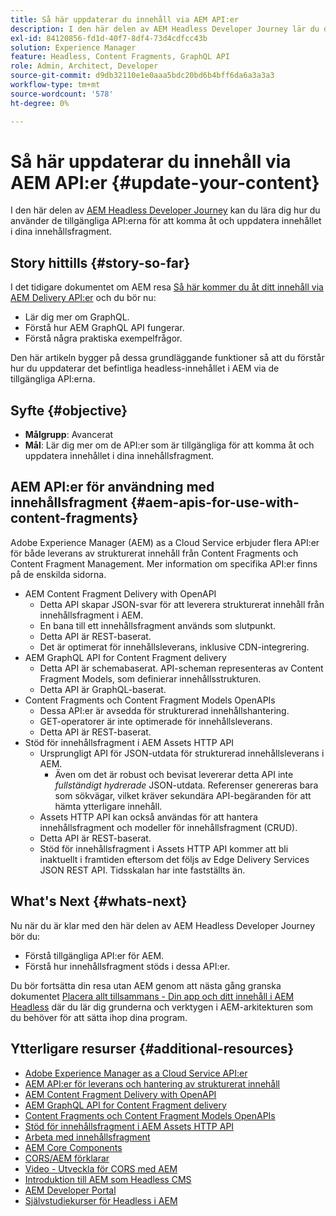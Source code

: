 ```yaml
---
title: Så här uppdaterar du innehåll via AEM API:er
description: I den här delen av AEM Headless Developer Journey lär du dig hur du använder de tillgängliga API:erna för att komma åt och uppdatera innehållet i dina innehållsfragment.
exl-id: 84120856-fd1d-40f7-8df4-73d4cdfcc43b
solution: Experience Manager
feature: Headless, Content Fragments, GraphQL API
role: Admin, Architect, Developer
source-git-commit: d9db32110e1e0aaa5bdc20bd6b4bff6da6a3a3a3
workflow-type: tm+mt
source-wordcount: '578'
ht-degree: 0%

---
```


# Så här uppdaterar du innehåll via AEM API:er {#update-your-content}

I den här delen av [AEM Headless Developer Journey](overview.md) kan du lära dig hur du använder de tillgängliga API:erna för att komma åt och uppdatera innehållet i dina innehållsfragment.

## Story hittills {#story-so-far}

I det tidigare dokumentet om AEM resa [Så här kommer du åt ditt innehåll via AEM Delivery API:er](access-your-content.md)  och du bör nu:

* Lär dig mer om GraphQL.
* Förstå hur AEM GraphQL API fungerar.
* Förstå några praktiska exempelfrågor.

Den här artikeln bygger på dessa grundläggande funktioner så att du förstår hur du uppdaterar det befintliga headless-innehållet i AEM via de tillgängliga API:erna.

## Syfte {#objective}

* **Målgrupp**: Avancerat
* **Mål**: Lär dig mer om de API:er som är tillgängliga för att komma åt och uppdatera innehållet i dina innehållsfragment.

## AEM API:er för användning med innehållsfragment {#aem-apis-for-use-with-content-fragments}

Adobe Experience Manager (AEM) as a Cloud Service erbjuder flera API:er för både leverans av strukturerat innehåll från Content Fragments och Content Fragment Management. Mer information om specifika API:er finns på de enskilda sidorna.

* AEM Content Fragment Delivery with OpenAPI
   * Detta API skapar JSON-svar för att leverera strukturerat innehåll från innehållsfragment i AEM.
   * En bana till ett innehållsfragment används som slutpunkt.
   * Detta API är REST-baserat.
   * Det är optimerat för innehållsleverans, inklusive CDN-integrering.
* AEM GraphQL API for Content Fragment delivery
   * Detta API är schemabaserat. API-scheman representeras av Content Fragment Models, som definierar innehållsstrukturen.
   * Detta API är GraphQL-baserat.
* Content Fragments och Content Fragment Models OpenAPIs
   * Dessa API:er är avsedda för strukturerad innehållshantering.
   * GET-operatorer är inte optimerade för innehållsleverans.
   * Detta API är REST-baserat.
* Stöd för innehållsfragment i AEM Assets HTTP API
   * Ursprungligt API för JSON-utdata för strukturerad innehållsleverans i AEM.
      * Även om det är robust och bevisat levererar detta API inte *fullständigt hydrerade* JSON-utdata. Referenser genereras bara som sökvägar, vilket kräver sekundära API-begäranden för att hämta ytterligare innehåll.
   * Assets HTTP API kan också användas för att hantera innehållsfragment och modeller för innehållsfragment (CRUD).
   * Detta API är REST-baserat.
   * Stöd för innehållsfragment i Assets HTTP API kommer att bli inaktuellt i framtiden eftersom det följs av Edge Delivery Services JSON REST API. Tidsskalan har inte fastställts än.

## What&#39;s Next {#whats-next}

Nu när du är klar med den här delen av AEM Headless Developer Journey bör du:

* Förstå tillgängliga API:er för AEM.
* Förstå hur innehållsfragment stöds i dessa API:er.

Du bör fortsätta din resa utan AEM genom att nästa gång granska dokumentet [Placera allt tillsammans - Din app och ditt innehåll i AEM Headless](put-it-all-together.md) där du lär dig grunderna och verktygen i AEM-arkitekturen som du behöver för att sätta ihop dina program.

## Ytterligare resurser {#additional-resources}

* [Adobe Experience Manager as a Cloud Service API:er](https://developer.adobe.com/experience-cloud/experience-manager-apis/)
* [AEM API:er för leverans och hantering av strukturerat innehåll](/help/headless/apis-headless-and-content-fragments.md)
* [AEM Content Fragment Delivery with OpenAPI](/help/headless/aem-content-fragment-delivery-with-openapi.md)
* [AEM GraphQL API for Content Fragment delivery](/help/headless/graphql-api/content-fragments.md)
* [Content Fragments och Content Fragment Models OpenAPIs](/help/headless/content-fragment-openapis.md)
* [Stöd för innehållsfragment i AEM Assets HTTP API](/help/assets/content-fragments/assets-api-content-fragments.md)
* [Arbeta med innehållsfragment](/help/sites-cloud/administering/content-fragments/overview.md)
* [AEM Core Components](https://experienceleague.adobe.com/docs/experience-manager-core-components/using/introduction.html)
* [CORS/AEM förklarar](https://helpx.adobe.com/experience-manager/kt/platform-repository/using/cors-security-article-understand.html)
* [Video - Utveckla för CORS med AEM](https://helpx.adobe.com/experience-manager/kt/platform-repository/using/cors-security-technical-video-develop.html)
* [Introduktion till AEM som Headless CMS](/help/headless/introduction.md)
* [AEM Developer Portal](https://experienceleague.adobe.com/landing/experience-manager/headless/developer.html)
* [Självstudiekurser för Headless i AEM](https://experienceleague.adobe.com/docs/experience-manager-learn/getting-started-with-aem-headless/overview.html)

